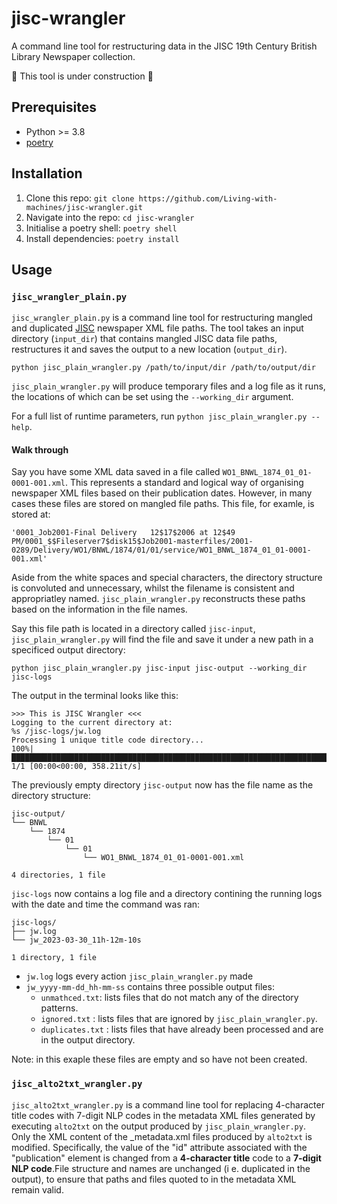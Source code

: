 # jisc-wrangler
A command line tool for restructuring data in the JISC 19th Century British Library Newspaper collection.

:construction: This tool is under construction :construction:


## Prerequisites

- Python >= 3.8
- [poetry](https://python-poetry.org/docs/)

## Installation

1. Clone this repo: `git clone https://github.com/Living-with-machines/jisc-wrangler.git`
2. Navigate into the repo: `cd jisc-wrangler`
3. Initialise a poetry shell: `poetry shell`
4. Install dependencies: `poetry install`

## Usage

### `jisc_wrangler_plain.py`

`jisc_wrangler_plain.py` is a command line tool for restructuring mangled and duplicated [JISC](https://www.jisc.ac.uk/full-guide/metadata) newspaper XML file paths. The tool takes an input directory (`input_dir`) that contains mangled JISC data file paths, restructures it and saves the output to a new location (`output_dir`).

```
python jisc_plain_wrangler.py /path/to/input/dir /path/to/output/dir
```

`jisc_plain_wrangler.py` will produce temporary files and a log file as it runs, the locations of which can be set using the `--working_dir` argument.

For a full list of runtime parameters, run `python jisc_plain_wrangler.py --help`.

#### Walk through

Say you have some XML data saved in a file called `WO1_BNWL_1874_01_01-0001-001.xml`. This represents a standard and logical way of organising newspaper XML files based on their publication dates. However, in many cases these files are stored on mangled file paths. This file, for examle, is stored at:

`'0001_Job2001-Final Delivery   12$17$2006 at 12$49 PM/0001_$$Fileserver7$disk15$Job2001-masterfiles/2001-0289/Delivery/WO1/BNWL/1874/01/01/service/WO1_BNWL_1874_01_01-0001-001.xml'`

Aside from the white spaces and special characters, the directory structure is convoluted and unnecessary, whilst the filename is consistent and appropriatley named. `jisc_plain_wrangler.py` reconstructs these paths based on the information in the file names.

Say this file path is located in a directory called `jisc-input`, `jisc_plain_wrangler.py` will find the file and save it under a new path in a specificed output directory:

```
python jisc_plain_wrangler.py jisc-input jisc-output --working_dir jisc-logs
```

The output in the terminal looks like this:

```
>>> This is JISC Wrangler <<<
Logging to the current directory at:
%s /jisc-logs/jw.log
Processing 1 unique title code directory...
100%|█████████████████████████████████████████████████████████████████████████████| 1/1 [00:00<00:00, 358.21it/s]
```

The previously empty directory `jisc-output` now has the file name as the directory structure:

```
jisc-output/
└── BNWL
    └── 1874
        └── 01
            └── 01
                └── WO1_BNWL_1874_01_01-0001-001.xml

4 directories, 1 file
```

`jisc-logs` now contains a log file and a directory contining the running logs with the date and time the command was ran:

```
jisc-logs/
├── jw.log
└── jw_2023-03-30_11h-12m-10s

1 directory, 1 file
```

- `jw.log` logs every action `jisc_plain_wrangler.py` made
- `jw_yyyy-mm-dd_hh-mm-ss` contains three possible output files:
    - `unmathced.txt`: lists files that do not match any of the directory patterns.
    - `ignored.txt` : lists files that are ignored by `jisc_plain_wrangler.py`.
    - `duplicates.txt` : lists files that have already been processed and are in the output directory.

Note: in this exaple these files are empty and so have not been created.





### `jisc_alto2txt_wrangler.py`

`jisc_alto2txt_wrangler.py` is a command line tool for replacing 4-character title codes with 7-digit NLP codes in the metadata XML files generated by executing `alto2txt` on the output produced by `jisc_plain_wrangler.py`. Only the XML content of the _metadata.xml files produced by `alto2txt` is modified. Specifically, the value of the "id" attribute associated with the "publication" element is changed from a **4-character title** code to a **7-digit NLP code**.File structure and names are unchanged (i e. duplicated in the output), to ensure that paths and files quoted to in the metadata XML remain valid.
